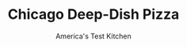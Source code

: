 ---
layout: ../../layouts/MarkdownPostLayout.astro
title: Chicago Deep-Dish Pizza
author: America's Test Kitchen
pubDate: 2023-03-15
description: "Where history and crust run deep."
image_url: https://res.cloudinary.com/hksqkdlah/image/upload/ar_1:1,c_fill,dpr_2.0,f_auto,fl_lossy.progressive.strip_profile,g_faces:auto,q_auto:low,w_344/SFS_ChicagoDeepDishPizza-294_ffkfs3
tags: ["Main Courses","Vegetables","Cheese","Pizza"]
calories: 4055
protein: 39
carbohydrates: 89
fats: 52
fiber: 8
ingredients: ["1 cup plus 2 tablespoons, water, room temperature","1 tablespoon, instant or rapid-rise yeast","3 cups (15 ounces), all-purpose flour","3 tablespoons, extra-virgin olive oil, plus extra for greasing pans","1 teaspoon, table salt","1 (28-ounce) can, whole peeled tomatoes","1 (8-ounce) can, tomato sauce","2 tablespoons, extra-virgin olive oil","2 teaspoons, sugar","2 teaspoons, Italian seasoning","1 teaspoon, table salt","1 teaspoon, ground fennel","1 teaspoon, granulated garlic","½ teaspoon, pepper","10 slices deli, mozzarella cheese (10 ounces), divided","6 ounces, Italian sausage, casings removed, divided","¼ tablespoon, dried oregano","¼ cup, grated Parmesan cheese"]
serves: 4
time: "1¾ hours, plus 1 hour 20 minutes rising"
instructions: ["FOR THE DOUGH: Combine water and yeast in 1-cup liquid measuring cup and let sit for 5 minutes. Whisk flour, oil, and salt in bowl of stand mixer until oil is evenly incorporated, about 30 seconds.","Fit stand mixer with dough hook. Add water-yeast mixture to flour mixture and mix on low speed until no dry flour remains, about 2 minutes. Increase speed to medium and knead until dough is smooth and elastic and clears sides of bowl, about 5 minutes.","Transfer dough to unfloured counter and shape into ball. Place dough in lightly greased bowl and turn to coat. Cover bowl tightly with plastic wrap and let dough rise until doubled in size, about 1 hour.","FOR THE SAUCE: Meanwhile, transfer whole tomatoes to fine-mesh strainer set over bowl (or colander set in sink). Let tomatoes drain for 10 minutes, stirring occasionally. Transfer tomatoes to medium bowl and, using kitchen shears or your hands, cut or break tomatoes into ½-inch pieces. Return tomatoes to strainer and let drain for 10 minutes, stirring occasionally. Return tomatoes to bowl; discard tomato liquid. Stir tomato sauce, oil, sugar, Italian seasoning, salt, fennel, granulated garlic, and pepper into tomatoes; set aside. (Sauce can be refrigerated for up to 2 days.)","Adjust oven rack to lowest position and heat oven to 400 degrees. Grease bottoms and sides of 2 dark-colored 9-inch round cake pans with 1 tablespoon oil each. Divide dough evenly between pans, cover with plastic, and let rest for 20 minutes.","Using palm of your hand, press 1 piece of dough flat into pan bottom until dough meets edge of pan. Rotating pan as you work, press dough until it reaches about 1 inch up sides of pan. Arrange 5 mozzarella cheese slices in even layer, then press mozzarella into dough gently with your palms. If dough no longer reaches 1 inch up sides, repeat pressing.","Break sausage into penny-size pieces and distribute half evenly over mozzarella. Press sausage lightly into mozzarella. Spread half of sauce in even layer on top of sausage, taking care to not push any sauce over edge of dough. Sprinkle pizza with half of oregano, then half of Parmesan. Repeat steps 6 and 7 to shape and top second pizza.","Bake pizzas until top edges of crusts are well browned, about 35 minutes. Remove pizzas from oven and let sit for 5 minutes. Using bench scraper or sturdy metal spatula, cut each pizza in pan into 4 wedges. Serve."]
nutrition: ["881 mg Potassium, K","605 mg Phosphorus, P","632 mg Calcium, Ca","8 mg Iron, Fe","81 mg Magnesium, Mg","1446 mg Sodium, Na","4 mg Zinc, Zn","52 g Total lipid (fat)","10 mg Niacin","24 g Fatty acids, total monounsaturated","4 g Fatty acids, total polyunsaturated","1 mg Riboflavin","2 mg Thiamin","30 mg Vitamin C, total ascorbic acid","101 mg Cholesterol","19 g Fatty acids, total saturated","8 g Fiber, total dietary","163 µg Folic acid","134 µg Folate, food","10 g Sugars, total","29 µg Vitamin K (phylloquinone)","378 g Water","97 g Carbohydrate, by difference","412 µg Folate, DFE","39 g Protein","4 mg Vitamin E (alpha-tocopherol)","1 µg Vitamin B-12","212 µg Vitamin A, RAE","89 g Carbohydrates (net)","1013 kcal Energy","2 g Sugars, added","4055 calories"]
notes: "We call for two dark-colored 9-inch cake pans for this recipe. The dark pan color is essential for achieving a crisp bottom on the pizza. If you have only light-colored pans, you can increase the baking time by 5 minutes, but the crust will not be as crisp as in the dark pans. In step 8, if you prefer, transfer the pizzas to a cutting board before slicing."
---